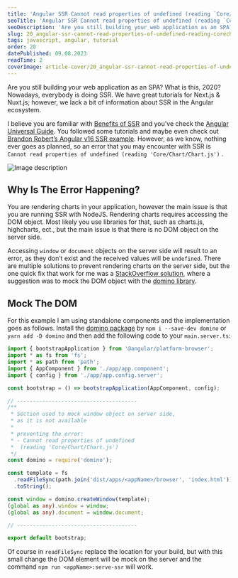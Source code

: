 ```yaml
---
title: 'Angular SSR Cannot read properties of undefined (reading `Core/Chart/Chart.js`)'
seoTitle: 'Angular SSR Cannot read properties of undefined (reading `Core/Chart/Chart.js`)'
seoDescription: 'Are you still building your web application as an SPA? What is this, 2020? Nowadays, everybody is...'
slug: 20_angular-ssr-cannot-read-properties-of-undefined-reading-corechartchartjs
tags: javascript, angular, tutorial
order: 20
datePublished: 09.08.2023
readTime: 2
coverImage: article-cover/20_angular-ssr-cannot-read-properties-of-undefined-reading-corechartchartjs.webp
---
```


Are you still building your web application as an SPA? What is this, 2020? Nowadays, everybody is doing SSR.
We have great tutorials for Next.js & Nuxt.js; however, we lack a bit of information about SSR in the Angular ecosystem.

I believe you are familiar with [Benefits of SSR](https://solutionshub.epam.com/blog/post/what-is-server-side-rendering) and you've check the [Angular Universal Guide](https://angular.io/guide/universal). You followed some tutorials and maybe even check out [Brandon Robert’s Angular v16 SSR example](https://github.com/brandonroberts/angular-v16-universal-standalone/tree/main). However, as we know, nothing ever goes as planned, so an error that you may encounter with SSR is `Cannot read properties of undefined (reading 'Core/Chart/Chart.js')` .

![Image description](https://dev-to-uploads.s3.amazonaws.com/uploads/articles/cimy18rt96ytmkcq6v8j.png)

## Why Is The Error Happening?

You are rendering charts in your application, however the main issue is that you are running SSR with NodeJS. Rendering charts requires accessing the DOM object. Most likely you use libraries for that, such as charts.js, highcharts, ect., but the main issue is that there is no DOM object on the server side.

Accessing `window` or `document` objects on the server side will result to an error, as they don’t exist and the received values will be `undefined`. There are multiple solutions to prevent rendering charts on the server side, but the one quick fix that work for me was a [StackOverflow solution](https://stackoverflow.com/questions/64278463/how-do-i-run-chart-js-with-angular-10-ssr-universal), where a suggestion was to mock the DOM object with the [domino library](https://www.npmjs.com/package/domino).

## Mock The DOM

For this example I am using standalone components and the implementation goes as follows. Install the [domino package](https://www.npmjs.com/package/domino) by `npm i --save-dev domino` or `yarn add -D domino` and then add the following code to your `main.server.ts`:

```typescript
import { bootstrapApplication } from '@angular/platform-browser';
import * as fs from 'fs';
import * as path from 'path';
import { AppComponent } from './app/app.component';
import { config } from './app/app.config.server';

const bootstrap = () => bootstrapApplication(AppComponent, config);

// --------------------------------------
/**
 * Section used to mock window object on server side,
 * as it is not available
 *
 * preventing the error:
 * - Cannot read properties of undefined
 *  (reading 'Core/Chart/Chart.js')
 */
const domino = require('domino');

const template = fs
  .readFileSync(path.join('dist/apps/<appName>/browser', 'index.html'))
  .toString();

const window = domino.createWindow(template);
(global as any).window = window;
(global as any).document = window.document;

// --------------------------------------

export default bootstrap;
```

Of course in `readFileSync` replace the location for your build, but with this small change the DOM element will be mock on the server and the command `npm run <appName>:serve-ssr` will work.
